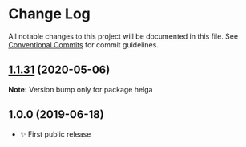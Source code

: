 # Change Log

All notable changes to this project will be documented in this file.
See [Conventional Commits](https://conventionalcommits.org) for commit guidelines.

## [1.1.31](https://gitlab.com/codsen/codsen/compare/helga@1.1.30...helga@1.1.31) (2020-05-06)

**Note:** Version bump only for package helga





## 1.0.0 (2019-06-18)

- ✨ First public release
